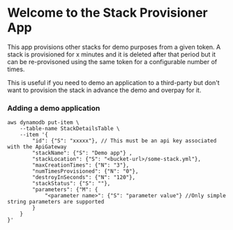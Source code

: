# Welcome to the Stack Provisioner App

This app provisions other stacks for demo purposes from a given token. A stack is provisioned for x minutes and it is deleted after that period but it can be re-provisoned using the same token for a configurable number of times.

This is useful if you need to demo an application to a third-party but don't want to provision the stack in advance the demo and overpay for it.

### Adding a demo application

```
aws dynamodb put-item \
    --table-name StackDetailsTable \
    --item '{
        "id": {"S": "xxxxx"}, // This must be an api key associated with the ApiGateway
        "stackName": {"S": "Demo app"} ,
        "stackLocation": {"S": "<bucket-url>/some-stack.yml"},
        "maxCreationTimes": {"N": "3"},
        "numTimesProvisioned": {"N": "0"},
        "destroyInSeconds": {"N": "120"},
        "stackStatus": {"S": ""},
        "parameters": {"M": {
            "<parameter name>": {"S": "parameter value"} //Only simple string parameters are supported
        }
    }
}'
```
